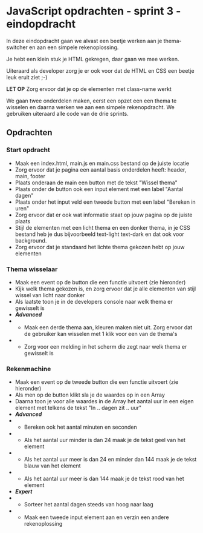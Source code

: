 # JavaScript opdrachten - sprint 3 - eindopdracht

In deze eindopdracht gaan we alvast een beetje werken aan je thema-switcher en aan een simpele rekenoplossing.

Je hebt een klein stuk je HTML gekregen, daar gaan we mee werken.

Uiteraard als developer zorg je er ook voor dat de HTML en CSS een beetje leuk eruit ziet ;-) 

**LET OP** Zorg ervoor dat je op de elementen met class-name werkt

We gaan twee onderdelen maken, eerst een opzet een een thema te wisselen en daarna werken we aan een 
simpele rekenopdracht. We gebruiken uiteraard alle code van de drie sprints.

## Opdrachten

### Start opdracht
* Maak een index.html, main.js en main.css bestand op de juiste locatie
* Zorg ervoor dat je pagina een aantal  basis onderdelen heeft: header, main, footer
* Plaats onderaan de main een button met de tekst "Wissel thema"
* Plaats onder de button ook een input element met een label "Aantal dagen"
* Plaats onder het input veld een tweede button met een label "Bereken in uren"
* Zorg ervoor dat er ook wat informatie staat op jouw pagina op de juiste plaats
* Stijl de elementen met een licht thema en een donker thema, in je CSS bestand heb je dus bijvoorbeeld text-light text-dark en dat ook voor background. 
* Zorg ervoor dat je standaard het lichte thema gekozen hebt op jouw elementen

### Thema wisselaar
* Maak een event op de button die een functie uitvoert (zie hieronder)
* Kijk welk thema gekozen is, en zorg ervoor dat je alle elementen van stijl wissel van licht naar donker
* Als laatste toon je in de developers console naar welk thema er gewisselt is
* ***Advanced***
* * Maak een derde thema aan, kleuren maken niet uit. Zorg ervoor dat de gebruiker kan wisselen met 1 klik voor een van de thema's
* * Zorg voor een melding in het scherm die zegt naar welk thema er gewisselt is

### Rekenmachine
* Maak een event op de tweede button die een functie uitvoert (zie hieronder)
* Als men op de button klikt sla je de waardes op in een Array
* Daarna toon je voor alle waardes in de Array het aantal uur in een eigen element met telkens de tekst  "In .. dagen zit .. uur" 
* ***Advanced***
* * Bereken ook het aantal minuten en seconden
* * Als het aantal uur minder is dan 24 maak je de tekst geel van het element
* * Als het aantal uur meer is dan 24 en minder dan 144 maak je de tekst blauw van het element
* * Als het aantal uur meer is dan 144 maak je de tekst rood van het element
* ***Expert***
* * Sorteer het aantal dagen steeds van hoog naar laag
* * Maak een tweede input element aan en verzin een andere rekenoplossing

